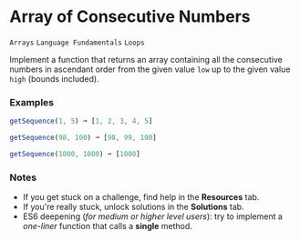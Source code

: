 # Array of Consecutive Numbers

`Arrays` `Language Fundamentals` `Loops`

Implement a function that returns an array containing all the consecutive numbers in ascendant order from the given value `low` up to the given value `high` (bounds included).

### Examples

```js
getSequence(1, 5) ➞ [1, 2, 3, 4, 5]

getSequence(98, 100) ➞ [98, 99, 100]

getSequence(1000, 1000) ➞ [1000]
```

### Notes

- If you get stuck on a challenge, find help in the **Resources** tab.
- If you're really stuck, unlock solutions in the **Solutions** tab.
- ES6 deepening (_for medium or higher level users_): try to implement a _one-liner_ function that calls a **single** method.
